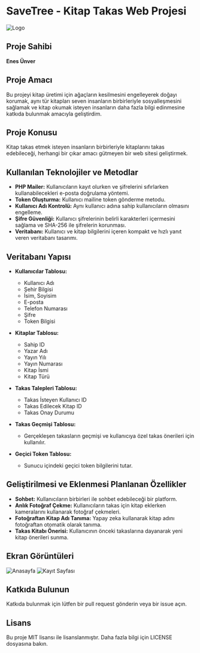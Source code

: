 # SaveTree - Kitap Takas Web Projesi

![Logo](link-to-your-logo.png)

## Proje Sahibi
**Enes Ünver**  

## Proje Amacı
Bu projeyi kitap üretimi için ağaçların kesilmesini engelleyerek doğayı korumak, aynı tür kitapları seven insanların birbirleriyle sosyalleşmesini sağlamak ve kitap okumak isteyen insanların daha fazla bilgi edinmesine katkıda bulunmak amacıyla geliştirdim.

## Proje Konusu
Kitap takas etmek isteyen insanların birbirleriyle kitaplarını takas edebileceği, herhangi bir çıkar amacı gütmeyen bir web sitesi geliştirmek.

## Kullanılan Teknolojiler ve Metodlar

- **PHP Mailer:** Kullanıcıların kayıt olurken ve şifrelerini sıfırlarken kullanabilecekleri e-posta doğrulama yöntemi.
- **Token Oluşturma:** Kullanıcı mailine token gönderme metodu.
- **Kullanıcı Adı Kontrolü:** Aynı kullanıcı adına sahip kullanıcıların olmasını engelleme.
- **Şifre Güvenliği:** Kullanıcı şifrelerinin belirli karakterleri içermesini sağlama ve SHA-256 ile şifrelerin korunması.
- **Veritabanı:** Kullanıcı ve kitap bilgilerini içeren kompakt ve hızlı yanıt veren veritabanı tasarımı.

## Veritabanı Yapısı

- **Kullanıcılar Tablosu:**
  - Kullanıcı Adı
  - Şehir Bilgisi
  - İsim, Soyisim
  - E-posta
  - Telefon Numarası
  - Şifre
  - Token Bilgisi

- **Kitaplar Tablosu:**
  - Sahip ID
  - Yazar Adı
  - Yayın Yılı
  - Yayın Numarası
  - Kitap İsmi
  - Kitap Türü

- **Takas Talepleri Tablosu:**
  - Takas İsteyen Kullanıcı ID
  - Takas Edilecek Kitap ID
  - Takas Onay Durumu

- **Takas Geçmişi Tablosu:**
  - Gerçekleşen takasların geçmişi ve kullanıcıya özel takas önerileri için kullanılır.

- **Geçici Token Tablosu:**
  - Sunucu içindeki geçici token bilgilerini tutar.

## Geliştirilmesi ve Eklenmesi Planlanan Özellikler

- **Sohbet:** Kullanıcıların birbirleri ile sohbet edebileceği bir platform.
- **Anlık Fotoğraf Çekme:** Kullanıcıların takas için kitap eklerken kameralarını kullanarak fotoğraf çekmeleri.
- **Fotoğraftan Kitap Adı Tanıma:** Yapay zeka kullanarak kitap adını fotoğraftan otomatik olarak tanıma.
- **Takas Kitabı Önerisi:** Kullanıcının önceki takaslarına dayanarak yeni kitap önerileri sunma.


## Ekran Görüntüleri

![Anasayfa](link-to-homepage-screenshot.png)
![Kayıt Sayfası](link-to-registration-page-screenshot.png)

## Katkıda Bulunun

Katkıda bulunmak için lütfen bir pull request gönderin veya bir issue açın.

## Lisans

Bu proje MIT lisansı ile lisanslanmıştır. Daha fazla bilgi için LICENSE dosyasına bakın.
